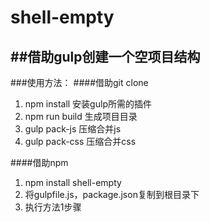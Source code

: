# shell-empty
##借助gulp创建一个空项目结构
---
###使用方法：
####借助git clone
1. npm install  安装gulp所需的插件
2. npm run build 生成项目目录
3. gulp pack-js 压缩合并js
4. gulp pack-css 压缩合并css


####借助npm
1. npm install shell-empty
2. 将gulpfile.js，package.json复制到根目录下
3. 执行方法1步骤




